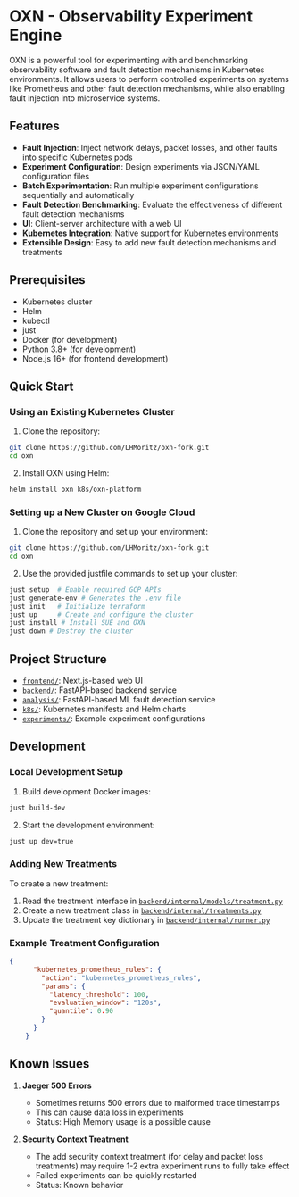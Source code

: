 # OXN - Observability Experiment Engine

OXN is a powerful tool for experimenting with and benchmarking observability software and fault detection mechanisms in Kubernetes environments. It allows users to perform controlled experiments on systems like Prometheus and other fault detection mechanisms, while also enabling fault injection into microservice systems.

## Features

- **Fault Injection**: Inject network delays, packet losses, and other faults into specific Kubernetes pods
- **Experiment Configuration**: Design experiments via JSON/YAML configuration files
- **Batch Experimentation**: Run multiple experiment configurations sequentially and automatically
- **Fault Detection Benchmarking**: Evaluate the effectiveness of different fault detection mechanisms
- **UI**: Client-server architecture with a web UI
- **Kubernetes Integration**: Native support for Kubernetes environments
- **Extensible Design**: Easy to add new fault detection mechanisms and treatments

## Prerequisites

- Kubernetes cluster 
- Helm 
- kubectl
- just
- Docker (for development)
- Python 3.8+ (for development)
- Node.js 16+ (for frontend development)

## Quick Start

### Using an Existing Kubernetes Cluster

1. Clone the repository:
```bash
git clone https://github.com/LHMoritz/oxn-fork.git
cd oxn
```

2. Install OXN using Helm:
```bash
helm install oxn k8s/oxn-platform
```

### Setting up a New Cluster on Google Cloud

1. Clone the repository and set up your environment:
```bash
git clone https://github.com/LHMoritz/oxn-fork.git
cd oxn
```

2. Use the provided justfile commands to set up your cluster:
```bash
just setup  # Enable required GCP APIs
just generate-env # Generates the .env file
just init   # Initialize terraform
just up     # Create and configure the cluster
just install # Install SUE and OXN
just down # Destroy the cluster 
```

## Project Structure

- [`frontend/`](frontend/): Next.js-based web UI
- [`backend/`](backend/): FastAPI-based backend service
- [`analysis/`](analysis/): FastAPI-based ML fault detection service
- [`k8s/`](k8s/): Kubernetes manifests and Helm charts
- [`experiments/`](experiments/): Example experiment configurations

## Development

### Local Development Setup

1. Build development Docker images:
```bash
just build-dev
```

2. Start the development environment:
```bash
just up dev=true
```

### Adding New Treatments

To create a new treatment:

1. Read the treatment interface in [`backend/internal/models/treatment.py`](backend/internal/models/treatment.py)
2. Create a new treatment class in [`backend/internal/treatments.py`](backend/internal/treatments.py)
3. Update the treatment key dictionary in [`backend/internal/runner.py`](backend/internal/runner.py)

### Example Treatment Configuration

```json
{
      "kubernetes_prometheus_rules": {
        "action": "kubernetes_prometheus_rules",
        "params": {
          "latency_threshold": 100,
          "evaluation_window": "120s",
          "quantile": 0.90
        }
      }
    }
```

## Known Issues

1. **Jaeger 500 Errors**
   - Sometimes returns 500 errors due to malformed trace timestamps
   - This can cause data loss in experiments
   - Status: High Memory usage is a possible cause

2. **Security Context Treatment**
   - The add security context treatment (for delay and packet loss treatments) may require 1-2 extra experiment runs to fully take effect
   - Failed experiments can be quickly restarted
   - Status: Known behavior
